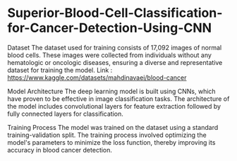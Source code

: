 # Superior-Blood-Cell-Classification-for-Cancer-Detection-Using-CNN

Dataset
The dataset used for training consists of 17,092 images of normal blood cells. These images were collected from individuals without any hematologic or oncologic diseases, ensuring a diverse and representative dataset for training the model. Link : https://www.kaggle.com/datasets/mahdinavaei/blood-cancer

Model Architecture
The deep learning model is built using CNNs, which have proven to be effective in image classification tasks. The architecture of the model includes convolutional layers for feature extraction followed by fully connected layers for classification.

Training Process
The model was trained on the dataset using a standard training-validation split. The training process involved optimizing the model's parameters to minimize the loss function, thereby improving its accuracy in blood cancer detection.
